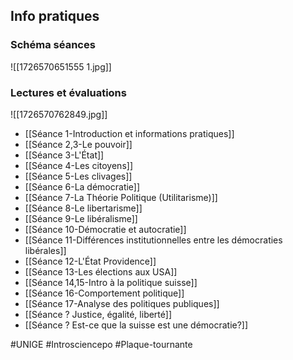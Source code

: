 ## Info pratiques
### Schéma séances
![[1726570651555 1.jpg]]
### Lectures et évaluations
![[1726570762849.jpg]]

- [[Séance 1-Introduction et informations pratiques]]
- [[Séance 2,3-Le pouvoir]]
- [[Séance 3-L'État]]
- [[Séance 4-Les citoyens]]
- [[Séance 5-Les clivages]]
- [[Séance 6-La démocratie]]
- [[Séance 7-La Théorie Politique (Utilitarisme)]]
- [[Séance 8-Le libertarisme]]
- [[Séance 9-Le libéralisme]]
- [[Séance 10-Démocratie et autocratie]]
- [[Séance 11-Différences institutionnelles entre les démocraties libérales]]
- [[Séance 12-L'État Providence]]
- [[Séance 13-Les élections aux USA]]
- [[Séance 14,15-Intro à la politique suisse]]
- [[Séance 16-Comportement politique]]
- [[Séance 17-Analyse des politiques publiques]]
- [[Séance ? Justice, égalité, liberté]]
- [[Séance ? Est-ce que la suisse est une démocratie?]]

#UNIGE 
#Introsciencepo 
#Plaque-tournante
